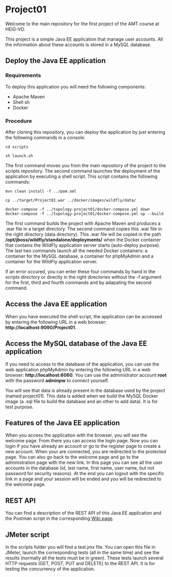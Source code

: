 # Project01

Welcome to the main repository for the first project of the AMT course at HEIG-VD.

This project is a simple Java EE application that manage user accounts. All the information about these accounts is stored in a MySQL database.

## Deploy the Java EE application

### Requirements

To deploy this application you will need the following components:

* Apache Maven
* Shell sh
* Docker

### Procedure

After cloning this repository, you can deploy the application by just entering the following commands in a console:

```
cd scripts
``` 
```
sh launch.sh
```

The first command moves you from the main repository of the project to the scripts repository. The second command launches the deployment of the application by executing a shell script. This script contains the following commands:

```
mvn clean install -f ../pom.xml
``` 
``` 
cp ../target/Project01.war ../docker/images/wildfly/data/
```
```
docker-compose -f ../topology-project01/docker-compose.yml down
docker-compose -f ../topology-project01/docker-compose.yml up --build
```

The first command builds the project with Apache Maven and produces a .war file in a target directory. The second command copies this .war file in the right directory (data directory). This .war file will be copied in the path **/opt/jboss/wildfly/standalone/deployments/** when the Docker container that contains the WildFly application server starts (auto-deploy purpose). The last two commands launch all the needed Docker containers: a container for the MySQL database, a container for phpMyAdmin and a container for the WildFly application server.

If an error occured, you can enter these four commands by hand in the scripts directory or directly in the right directories without the -f argument for the first, third and fourth commands and by adapating the second command.

## Access the Java EE application

When you have executed the shell script, the application can be accessed by entering the following URL in a web browser: **http://localhost:9090/Project01**.

## Access the MySQL database of the Java EE application

If you need to access to the database of the application, you can use the web application phpMyAdmin by entering the following URL in a web browser: **http://localhost:6060**. You can use the administrator account **root** with the password **adminpw** to connect yourself.

You will see that data is already present in the database used by the project (named project01). This data is added when we build the MySQL Docker image (a .sql file to build the database and an other to add data). It is for test purpose.

## Features of the Java EE application

When you access the application with the browser, you will see the welcome page. From there you can access the login page. Now you can login if you have already an account or go to the register page to create a new account. When your are connected, you are redirected to the protected page. You can also go back to the welcome page and go to the administration page with the new link. In this page you can see all the user accounts in the database (id, last name, first name, user name, but not password for security reasons). At the end you can logout with the specific link in a page and your session will be ended and you will be redirected to the welcome page.

## REST API

You can find a description of the REST API of this Java EE application and the Postman script in the corresponding [Wiki page](https://github.com/MathieuUrstein/HEIG.AMT.Project01/wiki/REST-API).

## JMeter script

In the scripts folder you will find a test.jmx file. You can open this file in JMeter, launch the corresponding tests (all in the same time) and see the results (normally all the tests must be in green). These tests launch several HTTP requests (GET, POST, PUT and DELETE) to the REST API. It is for testing the concurrency of the application.
